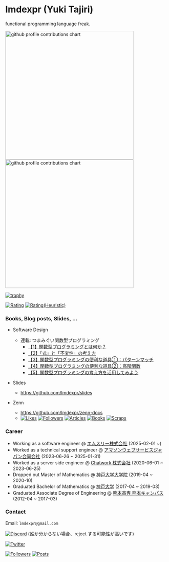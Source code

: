 # lmdexpr (Yuki Tajiri)

functional programming language freak.

<p align="left">
  <picture>
        <source media="(prefers-color-scheme: dark)"  srcset="output/metrics.base.svg" width="400" />
	<source media="(prefers-color-scheme: light)" srcset="output/metrics.base.svg" width="400" />
	<img alt="github profile contributions chart"    src="https://raw.githubusercontent.com/lmdexpr/lmdexpr/output-3d-contrib/day.svg" />
  </picture>
  <picture>
   	<source media="(prefers-color-scheme: dark)"  srcset="output/details.svg" width="400" />
	<source media="(prefers-color-scheme: light)" srcset="output/details.svg" width="400" />
	<img alt="github profile contributions chart"    src="https://raw.githubusercontent.com/lmdexpr/lmdexpr/output-3d-contrib/day.svg" />
  </picture>
</p>

[![trophy](https://github-profile-trophy.vercel.app/?username=lmdexpr&theme=onedark)](https://github.com/ryo-ma/github-profile-trophy)

[![Rating](https://badgen.org/img/atcoder/lmdexpr/rating/algorithm?style=for-the-badge)](https://atcoder.jp/users/lmdexpr?contestType=algo)
[![Rating(Heuristic)](https://badgen.org/img/atcoder/lmdexpr/rating/heuristic?style=for-the-badge)](https://atcoder.jp/users/lmdexpr?contestType=heuristic)

### Books, Blog posts, Slides, ...

- Software Design
  - 連載: つまみぐい関数型プログラミング
    - [【1】関数型プログラミングとは何か？](https://gihyo.jp/magazine/SD/archive/2025/202506)
    - [【2】「式」と「不変性」の考え方](https://gihyo.jp/magazine/SD/archive/2025/202507)
    - [【3】関数型プログラミングの便利な道具①：パターンマッチ](https://gihyo.jp/magazine/SD/archive/2025/202508)
    - [【4】関数型プログラミングの便利な道具②：高階関数](https://gihyo.jp/magazine/SD/archive/2025/202509)
    - [【5】関数型プログラミングの考え方を活用してみよう](https://gihyo.jp/magazine/SD/archive/2025/202510)

- Slides
  - https://github.com/lmdexpr/slides

- Zenn
  - https://github.com/lmdexpr/zenn-docs
  - [![Likes](https://badgen.org/img/zenn/lmdexpr/likes?style=for-the-badge)](https://zenn.dev/lmdexpr) [![Followers](https://badgen.org/img/zenn/lmdexpr/followers?style=for-the-badge)](https://zenn.dev/lmdexpr) [![Articles](https://badgen.org/img/zenn/lmdexpr/articles?style=for-the-badge)](https://zenn.dev/lmdexpr) [![Books](https://badgen.org/img/zenn/lmdexpr/books?style=for-the-badge)](https://zenn.dev/lmdexpr?tab=books) [![Scraps](https://badgen.org/img/zenn/lmdexpr/scraps?style=for-the-badge)](https://zenn.dev/lmdexpr?tab=scraps)

### Career
- Working as a software engineer @ [エムスリー株式会社](https://corporate.m3.com) (2025-02-01 ~)  
- Worked as a technical support engineer @ [アマゾンウェブサービスジャパン合同会社](https://aws.amazon.com/jp/) (2023-06-26 ~ 2025-01-31)  
- Worked as a server side engineer @ [Chatwork 株式会社](https://corp.chatwork.com/ja/) (2020-06-01 ~ 2023-06-25)  
- Dropped out Master of Mathematics @ [神戸大学大学院](https://www.kobe-u.ac.jp/) (2019-04 ~ 2020-10)  
- Graduated Bachelor of Mathematics @ [神戸大学](https://www.kobe-u.ac.jp/) (2017-04 ~ 2019-03)  
- Graduated Associate Degree of Engineering @ [熊本高専 熊本キャンパス](https://kumamoto-nct.ac.jp/) (2012-04 ~ 2017-03)  

### Contact
Email: `lmdexpr@gmail.com`

[![Discord](https://img.shields.io/badge/Discord-%235865F2.svg?&logo=discord&logoColor=white)](https://discordapp.com/users/lmdexpr)
(誰か分からない場合、reject する可能性が高いです)

[![Twitter](https://img.shields.io/twitter/url/https/twitter.com/cloudposse.svg?style=social&label=Follow%20%40lmdexpr)](https://twitter.com/lmdexpr)

[![Followers](https://badgen.org/img/bluesky/lmdex.pro/followers?style=for-the-badge)](https://bsky.app/profile/lmdex.pro)
[![Posts](https://badgen.org/img/bluesky/lmdex.pro/posts?style=for-the-badge)](https://bsky.app/profile/lmdex.pro)
